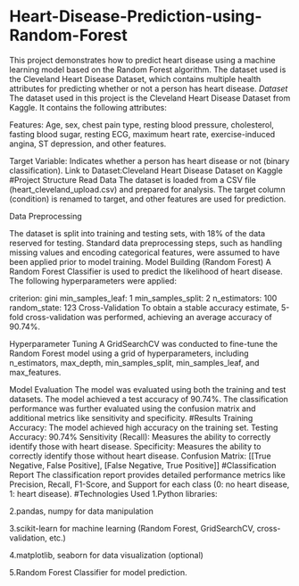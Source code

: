 # Heart-Disease-Prediction-using-Random-Forest
This project demonstrates how to predict heart disease using a machine learning model based on the Random Forest algorithm. The dataset used is the Cleveland Heart Disease Dataset, which contains multiple health attributes for predicting whether or not a person has heart disease.
*Dataset*
The dataset used in this project is the Cleveland Heart Disease Dataset from Kaggle. It contains the following attributes:

Features: Age, sex, chest pain type, resting blood pressure, cholesterol, fasting blood sugar, resting ECG, maximum heart rate, exercise-induced angina, ST depression, and other features.

Target Variable: Indicates whether a person has heart disease or not (binary classification).
Link to Dataset:Cleveland Heart Disease Dataset on Kaggle
#Project Structure
Read Data
The dataset is loaded from a CSV file (heart_cleveland_upload.csv) and prepared for analysis. The target column (condition) is renamed to target, and other features are used for prediction.

Data Preprocessing

The dataset is split into training and testing sets, with 18% of the data reserved for testing.
Standard data preprocessing steps, such as handling missing values and encoding categorical features, were assumed to have been applied prior to model training.
Model Building (Random Forest)
A Random Forest Classifier is used to predict the likelihood of heart disease. The following hyperparameters were applied:

criterion: gini
min_samples_leaf: 1
min_samples_split: 2
n_estimators: 100
random_state: 123
Cross-Validation
To obtain a stable accuracy estimate, 5-fold cross-validation was performed, achieving an average accuracy of 90.74%.

Hyperparameter Tuning
A GridSearchCV was conducted to fine-tune the Random Forest model using a grid of hyperparameters, including n_estimators, max_depth, min_samples_split, min_samples_leaf, and max_features.

Model Evaluation
The model was evaluated using both the training and test datasets. The model achieved a test accuracy of 90.74%. The classification performance was further evaluated using the confusion matrix and additional metrics like sensitivity and specificity.
#Results
Training Accuracy: The model achieved high accuracy on the training set.
Testing Accuracy: 90.74%
Sensitivity (Recall): Measures the ability to correctly identify those with heart disease.
Specificity: Measures the ability to correctly identify those without heart disease. Confusion Matrix: [[True Negative, False Positive], [False Negative, True Positive]]
#Classification Report
The classification report provides detailed performance metrics like Precision, Recall, F1-Score, and Support for each class (0: no heart disease, 1: heart disease).
#Technologies Used
1.Python libraries:

2.pandas, numpy for data manipulation

3.scikit-learn for machine learning (Random Forest, GridSearchCV, cross-validation, etc.)

4.matplotlib, seaborn for data visualization (optional)

5.Random Forest Classifier for model prediction.
